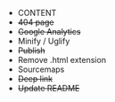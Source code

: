 <ul>
	<li>CONTENT</li>
	<li><del>404 page</del></li>
	<li><del>Google Analytics</del></li>
	<li>Minify / Uglify</li>
	<li><del>Publish</del></li>
	<li>Remove .html extension</li>
	<li>Sourcemaps</li>
	<li><del>Deep link</del></li>
	<li><del>Update README</del></li>
</ul>
